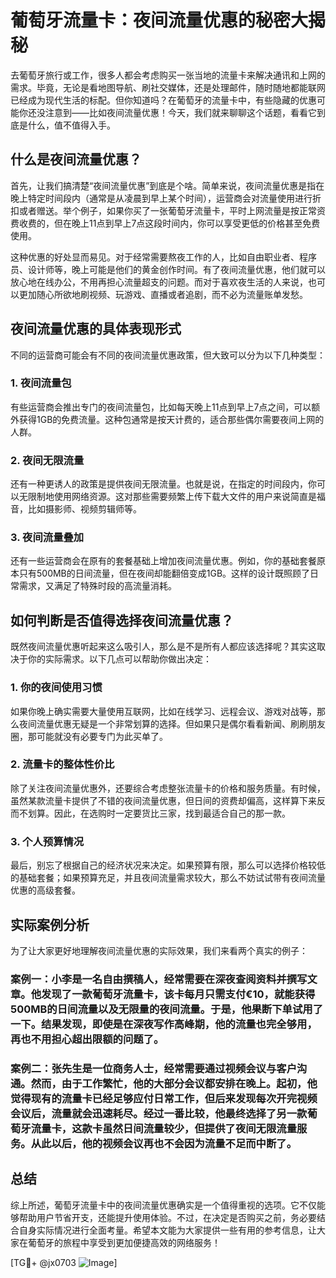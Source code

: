 # 葡萄牙流量卡：夜间流量优惠的秘密大揭秘

去葡萄牙旅行或工作，很多人都会考虑购买一张当地的流量卡来解决通讯和上网的需求。毕竟，无论是看地图导航、刷社交媒体，还是处理邮件，随时随地都能联网已经成为现代生活的标配。但你知道吗？在葡萄牙的流量卡中，有些隐藏的优惠可能你还没注意到——比如夜间流量优惠！今天，我们就来聊聊这个话题，看看它到底是什么，值不值得入手。

## 什么是夜间流量优惠？

首先，让我们搞清楚“夜间流量优惠”到底是个啥。简单来说，夜间流量优惠是指在晚上特定时间段内（通常是从凌晨到早上某个时间），运营商会对流量使用进行折扣或者赠送。举个例子，如果你买了一张葡萄牙流量卡，平时上网流量是按正常资费收费的，但在晚上11点到早上7点这段时间内，你可以享受更低的价格甚至免费使用。

这种优惠的好处显而易见。对于经常需要熬夜工作的人，比如自由职业者、程序员、设计师等，晚上可能是他们的黄金创作时间。有了夜间流量优惠，他们就可以放心地在线办公，不用再担心流量超支的问题。而对于喜欢夜生活的人来说，也可以更加随心所欲地刷视频、玩游戏、直播或者追剧，而不必为流量账单发愁。

## 夜间流量优惠的具体表现形式

不同的运营商可能会有不同的夜间流量优惠政策，但大致可以分为以下几种类型：

### 1. **夜间流量包**
有些运营商会推出专门的夜间流量包，比如每天晚上11点到早上7点之间，可以额外获得1GB的免费流量。这种包通常是按天计费的，适合那些偶尔需要夜间上网的人群。

### 2. **夜间无限流量**
还有一种更诱人的政策是提供夜间无限流量。也就是说，在指定的时间段内，你可以无限制地使用网络资源。这对那些需要频繁上传下载大文件的用户来说简直是福音，比如摄影师、视频剪辑师等。

### 3. **夜间流量叠加**
还有一些运营商会在原有的套餐基础上增加夜间流量优惠。例如，你的基础套餐原本只有500MB的日间流量，但在夜间却能翻倍变成1GB。这样的设计既照顾了日常需求，又满足了特殊时段的高流量消耗。

## 如何判断是否值得选择夜间流量优惠？

既然夜间流量优惠听起来这么吸引人，那么是不是所有人都应该选择呢？其实这取决于你的实际需求。以下几点可以帮助你做出决定：

### 1. **你的夜间使用习惯**
如果你晚上确实需要大量使用互联网，比如在线学习、远程会议、游戏对战等，那么夜间流量优惠无疑是一个非常划算的选择。但如果只是偶尔看看新闻、刷刷朋友圈，那可能就没有必要专门为此买单了。

### 2. **流量卡的整体性价比**
除了关注夜间流量优惠外，还要综合考虑整张流量卡的价格和服务质量。有时候，虽然某款流量卡提供了不错的夜间流量优惠，但日间的资费却偏高，这样算下来反而不划算。因此，在选购时一定要货比三家，找到最适合自己的那一款。

### 3. **个人预算情况**
最后，别忘了根据自己的经济状况来决定。如果预算有限，那么可以选择价格较低的基础套餐；如果预算充足，并且夜间流量需求较大，那么不妨试试带有夜间流量优惠的高级套餐。

## 实际案例分析

为了让大家更好地理解夜间流量优惠的实际效果，我们来看两个真实的例子：

### 案例一：小李是一名自由撰稿人，经常需要在深夜查阅资料并撰写文章。他发现了一款葡萄牙流量卡，该卡每月只需支付€10，就能获得500MB的日间流量以及无限量的夜间流量。于是，他果断下单试用了一下。结果发现，即使是在深夜写作高峰期，他的流量也完全够用，再也不用担心超出限额的问题了。

### 案例二：张先生是一位商务人士，经常需要通过视频会议与客户沟通。然而，由于工作繁忙，他的大部分会议都安排在晚上。起初，他觉得现有的流量卡已经足够应付日常工作，但后来发现每次开完视频会议后，流量就会迅速耗尽。经过一番比较，他最终选择了另一款葡萄牙流量卡，这款卡虽然日间流量较少，但提供了夜间无限流量服务。从此以后，他的视频会议再也不会因为流量不足而中断了。

## 总结

综上所述，葡萄牙流量卡中的夜间流量优惠确实是一个值得重视的选项。它不仅能够帮助用户节省开支，还能提升使用体验。不过，在决定是否购买之前，务必要结合自身实际情况进行全面考量。希望本文能为大家提供一些有用的参考信息，让大家在葡萄牙的旅程中享受到更加便捷高效的网络服务！

[TG💪+ @jx0703 ![Image](https://github.com/user-attachments/assets/dbca1d08-cadb-493c-b0ec-ad6f7a83f270)]